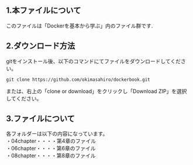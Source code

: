 ## 1.本ファイルについて

このファイルは「Dockerを基本から学ぶ」内のファイル群です.

## 2.ダウンロード方法

gitをインストール後、以下のコマンドにてファイルをダウンロードしてください。

```shell
git clone https://github.com/okimasahiro/dockerbook.git
```

または、右上の「clone or download」をクリックし「Download ZIP」を選択してください。


## 3.ファイルについて
各フォルダーは以下の内容になっています。<br>
・04chapter・・・・第4章のファイル<br> 
・06chapter・・・・第6章のファイル<br>
・08chapter・・・・第8章のファイル<br>
